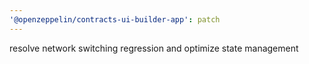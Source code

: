 ```yaml
---
'@openzeppelin/contracts-ui-builder-app': patch
---
```


resolve network switching regression and optimize state management
